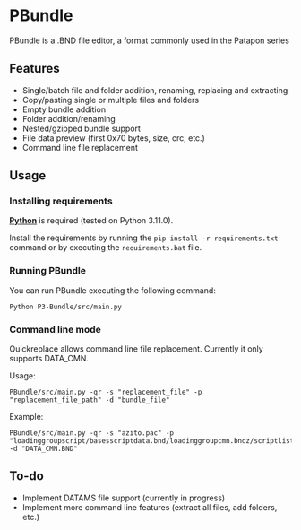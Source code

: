 # PBundle

PBundle is a .BND file editor, a format commonly used in the Patapon series

## Features

- Single/batch file and folder addition, renaming, replacing and extracting
- Copy/pasting single or multiple files and folders
- Empty bundle addition
- Folder addition/renaming
- Nested/gzipped bundle support
- File data preview (first 0x70 bytes, size, crc, etc.)
- Command line file replacement

## Usage

### Installing requirements

[**Python**](https://www.python.org/downloads/) is required (tested on Python 3.11.0).

Install the requirements by running the `pip install -r requirements.txt` command or by executing the `requirements.bat` file.

### Running PBundle

You can run PBundle executing the following command:

```
Python P3-Bundle/src/main.py
```

### Command line mode

Quickreplace allows command line file replacement. Currently it only supports DATA_CMN.

Usage:

```
PBundle/src/main.py -qr -s "replacement_file" -p "replacement_file_path" -d "bundle_file"
```

Example:

```
PBundle/src/main.py -qr -s "azito.pac" -p "loadinggroupscript/basesscriptdata.bnd/loadinggroupcmn.bndz/scriptlist.bnd/azito.pac" -d "DATA_CMN.BND"
```

## To-do

- Implement DATAMS file support (currently in progress)
- Implement more command line features (extract all files, add folders, etc.)
